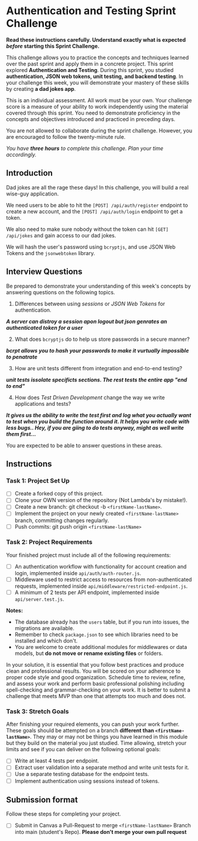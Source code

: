 # Authentication and Testing Sprint Challenge

**Read these instructions carefully. Understand exactly what is expected _before_ starting this Sprint Challenge.**

This challenge allows you to practice the concepts and techniques learned over the past sprint and apply them in a concrete project. This sprint explored **Authentication and Testing**. During this sprint, you studied **authentication, JSON web tokens, unit testing, and backend testing**. In your challenge this week, you will demonstrate your mastery of these skills by creating **a dad jokes app**.

This is an individual assessment. All work must be your own. Your challenge score is a measure of your ability to work independently using the material covered through this sprint. You need to demonstrate proficiency in the concepts and objectives introduced and practiced in preceding days.

You are not allowed to collaborate during the sprint challenge. However, you are encouraged to follow the twenty-minute rule.

_You have **three hours** to complete this challenge. Plan your time accordingly._

## Introduction

Dad jokes are all the rage these days! In this challenge, you will build a real wise-guy application.

We need users to be able to hit the `[POST] /api/auth/register` endpoint to create a new account, and the `[POST] /api/auth/login` endpoint to get a token.

We also need to make sure nobody without the token can hit `[GET] /api/jokes` and gain access to our dad jokes.

We will hash the user's password using `bcryptjs`, and use JSON Web Tokens and the `jsonwebtoken` library.

## Interview Questions

Be prepared to demonstrate your understanding of this week's concepts by answering questions on the following topics.

1. Differences between using _sessions_ or _JSON Web Tokens_ for authentication.

***A server can distroy a session apon logout but json genrates an authenticated token for a user***

2. What does `bcryptjs` do to help us store passwords in a secure manner?

***bcrpt allows you to hash your passwords to make it vurtually impossible to penatrate***

3. How are unit tests different from integration and end-to-end testing?

***unit tests issolate specificts sections. The rest tests the entire app "end to end"***

4. How does _Test Driven Development_ change the way we write applications and tests?

***It gives us the ability to write the test first and log what you actually want to test when you build the function around it. It helps you write code with less bugs.. Hey, if you are giing to do tests anyway, might as well write them first...***

You are expected to be able to answer questions in these areas.

## Instructions

### Task 1: Project Set Up

- [ ] Create a forked copy of this project.
- [ ] Clone your OWN version of the repository (Not Lambda's by mistake!).
- [ ] Create a new branch: git checkout -b `<firstName-lastName>`.
- [ ] Implement the project on your newly created `<firstName-lastName>` branch, committing changes regularly.
- [ ] Push commits: git push origin `<firstName-lastName>`

### Task 2: Project Requirements

Your finished project must include all of the following requirements:

- [ ] An authentication workflow with functionality for account creation and login, implemented inside `api/auth/auth-router.js`.
- [ ] Middleware used to restrict access to resources from non-authenticated requests, implemented inside `api/middleware/restricted-endpoint.js`.
- [ ] A minimum of 2 tests per API endpoint, implemented inside `api/server.test.js`.

**Notes:**

- The database already has the `users` table, but if you run into issues, the migrations are available.
- Remember to check `package.json` to see which libraries need to be installed and which don't.
- You are welcome to create additional modules for middlewares or data models, but **do not move or rename existing files** or folders.

In your solution, it is essential that you follow best practices and produce clean and professional results. You will be scored on your adherence to proper code style and good organization. Schedule time to review, refine, and assess your work and perform basic professional polishing including spell-checking and grammar-checking on your work. It is better to submit a challenge that meets MVP than one that attempts too much and does not.

### Task 3: Stretch Goals

After finishing your required elements, you can push your work further. These goals should be attempted on a branch **different than `<firstName-lastName>`**. They may or may not be things you have learned in this module but they build on the material you just studied. Time allowing, stretch your limits and see if you can deliver on the following optional goals:

- [ ] Write at least 4 tests per endpoint.
- [ ] Extract user validation into a separate method and write unit tests for it.
- [ ] Use a separate testing database for the endpoint tests.
- [ ] Implement authentication using sessions instead of tokens.

## Submission format

Follow these steps for completing your project.

- [ ] Submit in Canvas a Pull-Request to merge `<firstName-lastName>` Branch into main (student's Repo). **Please don't merge your own pull request**
